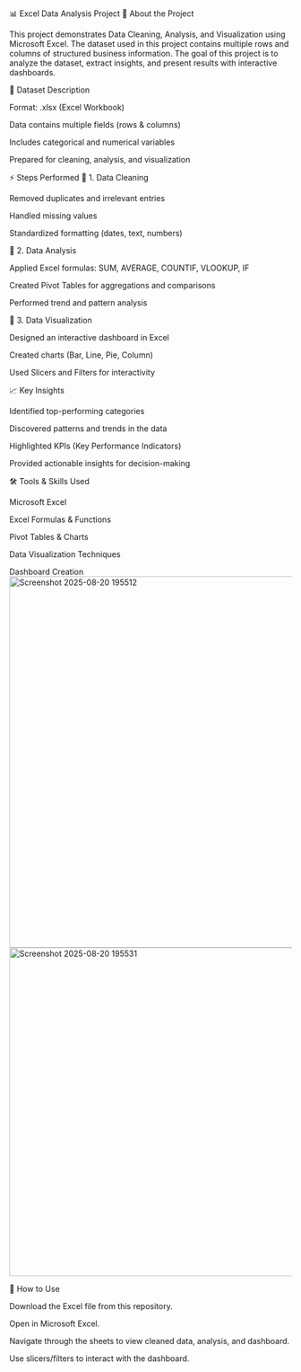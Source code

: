 📊 Excel Data Analysis Project
📌 About the Project

This project demonstrates Data Cleaning, Analysis, and Visualization using Microsoft Excel.
The dataset used in this project contains multiple rows and columns of structured business information.
The goal of this project is to analyze the dataset, extract insights, and present results with interactive dashboards.

📂 Dataset Description

Format: .xlsx (Excel Workbook)

Data contains multiple fields (rows & columns)

Includes categorical and numerical variables

Prepared for cleaning, analysis, and visualization

⚡ Steps Performed
🔹 1. Data Cleaning

Removed duplicates and irrelevant entries

Handled missing values

Standardized formatting (dates, text, numbers)

🔹 2. Data Analysis

Applied Excel formulas: SUM, AVERAGE, COUNTIF, VLOOKUP, IF

Created Pivot Tables for aggregations and comparisons

Performed trend and pattern analysis

🔹 3. Data Visualization

Designed an interactive dashboard in Excel

Created charts (Bar, Line, Pie, Column)

Used Slicers and Filters for interactivity

📈 Key Insights

Identified top-performing categories

Discovered patterns and trends in the data

Highlighted KPIs (Key Performance Indicators)

Provided actionable insights for decision-making

🛠️ Tools & Skills Used

Microsoft Excel

Excel Formulas & Functions

Pivot Tables & Charts

Data Visualization Techniques

Dashboard Creation
<img width="1290" height="661" alt="Screenshot 2025-08-20 195512" src="https://github.com/user-attachments/assets/fba9cddf-d8df-4ea6-aa0f-cbffc3bd736b" />
<img width="1152" height="585" alt="Screenshot 2025-08-20 195531" src="https://github.com/user-attachments/assets/274744dc-0b48-4fd7-9d67-43846ec11388" />

🚀 How to Use

Download the Excel file from this repository.

Open in Microsoft Excel.

Navigate through the sheets to view cleaned data, analysis, and dashboard.

Use slicers/filters to interact with the dashboard.
